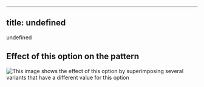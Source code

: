 ***

## title: undefined

undefined

## Effect of this option on the pattern

![This image shows the effect of this option by superimposing several variants that have a different value for this option](bee\_backdartheight\_sample.svg "Effect of this option on the pattern")
